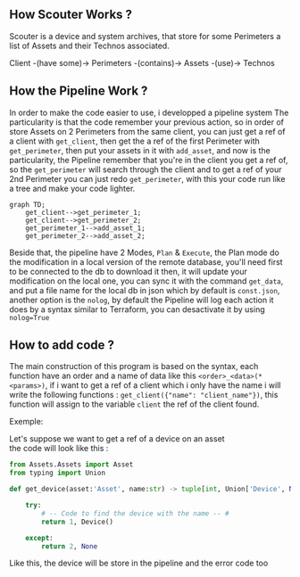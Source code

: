 How Scouter Works ?
-

Scouter is a device and system archives, that store for some Perimeters a list of Assets and their Technos associated.

Client -(have some)-> Perimeters -(contains)-> Assets -(use)-> Technos



How the Pipeline Work ?
-
In order to make the code easier to use, i developped a pipeline system
The particularity is that the code remember your previous action, so in order of store Assets on 2 Perimeters from the same client, you can just get a ref of a client with `get_client`, then get the a ref of the first Perimeter with `get_perimeter`, then put your assets in it with `add_asset`, and now is the particularity, the Pipeline remember that you're in the client you get a ref of, so the `get_perimeter` will search through the client and to get a ref of your 2nd Perimeter you can just redo `get_perimeter`, with this your code run like a tree and make your code lighter.

```mermaid
graph TD;
    get_client-->get_perimeter_1;
    get_client-->get_perimeter_2;
    get_perimeter_1-->add_asset_1;
    get_perimeter_2-->add_asset_2;
```

Beside that, the pipeline have 2 Modes, `Plan` & `Execute`, the Plan mode do the modification in a local version of the remote database, you'll need first to be connected to the db to download it then, it will update your modification on the local one, you can sync it with the command `get_data`, and put a file name for the local db in json which by default is `const.json`, another option is the `nolog`, by default the Pipeline will log each action it does by a syntax similar to Terraform, you can desactivate it by using `nolog=True`



How to add code ?
-

The main construction of this program is based on the syntax, each function have an order and a name of data like this `<order>_<data>(*<params>)`, if i want to get a ref of a client which i only have the name i will write the following functions : `get_client({"name": "client_name"})`, this function will assign to the variable `client` the ref of the client found.

Exemple:

Let's suppose we want to get a ref of a device on an asset<br>
the code will look like this :

```py
from Assets.Assets import Asset
from typing import Union

def get_device(asset:'Asset', name:str) -> tuple[int, Union['Device', None]]:

    try:
        # -- Code to find the device with the name -- #
        return 1, Device()

    except:
        return 2, None
```

Like this, the device will be store in the pipeline and the error code too